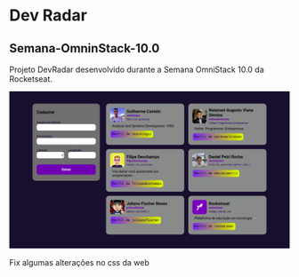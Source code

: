 # Dev Radar
## Semana-OmninStack-10.0

Projeto DevRadar desenvolvido durante a Semana OmniStack 10.0 da Rocketseat.

![Dev Radar](/images/DevRadar.png)

Fix algumas alterações no css da web